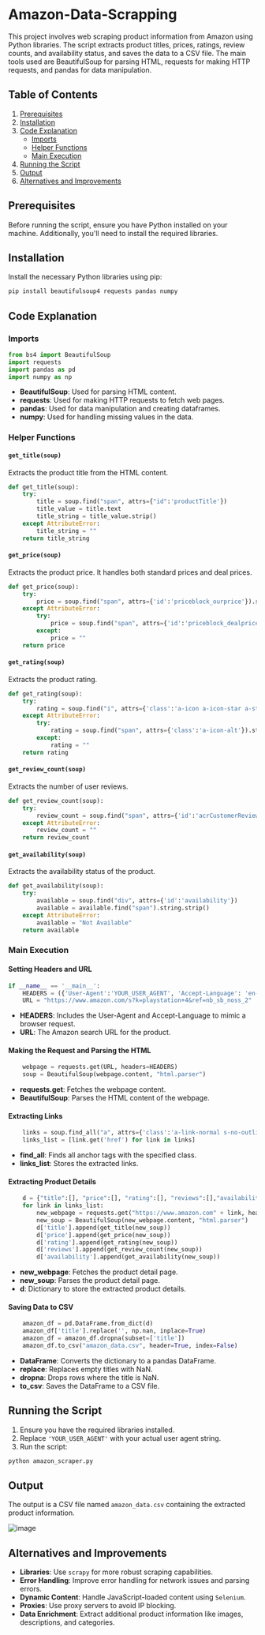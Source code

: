 # Amazon-Data-Scrapping
This project involves web scraping product information from Amazon using Python libraries. The script extracts product titles, prices, ratings, review counts, and availability status, and saves the data to a CSV file. The main tools used are BeautifulSoup for parsing HTML, requests for making HTTP requests, and pandas for data manipulation.

## Table of Contents
1. [Prerequisites](#prerequisites)
2. [Installation](#installation)
3. [Code Explanation](#code-explanation)
   - [Imports](#imports)
   - [Helper Functions](#helper-functions)
   - [Main Execution](#main-execution)
4. [Running the Script](#running-the-script)
5. [Output](#output)
6. [Alternatives and Improvements](#alternatives-and-improvements)

## Prerequisites

Before running the script, ensure you have Python installed on your machine. Additionally, you'll need to install the required libraries.

## Installation

Install the necessary Python libraries using pip:
```bash
pip install beautifulsoup4 requests pandas numpy
```

## Code Explanation

### Imports

```python
from bs4 import BeautifulSoup
import requests
import pandas as pd
import numpy as np
```

- **BeautifulSoup**: Used for parsing HTML content.
- **requests**: Used for making HTTP requests to fetch web pages.
- **pandas**: Used for data manipulation and creating dataframes.
- **numpy**: Used for handling missing values in the data.

### Helper Functions

#### `get_title(soup)`

Extracts the product title from the HTML content.

```python
def get_title(soup):
    try:
        title = soup.find("span", attrs={"id":'productTitle'})
        title_value = title.text
        title_string = title_value.strip()
    except AttributeError:
        title_string = ""
    return title_string
```

#### `get_price(soup)`

Extracts the product price. It handles both standard prices and deal prices.

```python
def get_price(soup):
    try:
        price = soup.find("span", attrs={'id':'priceblock_ourprice'}).string.strip()
    except AttributeError:
        try:
            price = soup.find("span", attrs={'id':'priceblock_dealprice'}).string.strip()
        except:
            price = ""
    return price
```

#### `get_rating(soup)`

Extracts the product rating.

```python
def get_rating(soup):
    try:
        rating = soup.find("i", attrs={'class':'a-icon a-icon-star a-star-4-5'}).string.strip()
    except AttributeError:
        try:
            rating = soup.find("span", attrs={'class':'a-icon-alt'}).string.strip()
        except:
            rating = ""    
    return rating
```

#### `get_review_count(soup)`

Extracts the number of user reviews.

```python
def get_review_count(soup):
    try:
        review_count = soup.find("span", attrs={'id':'acrCustomerReviewText'}).string.strip()
    except AttributeError:
        review_count = ""    
    return review_count
```

#### `get_availability(soup)`

Extracts the availability status of the product.

```python
def get_availability(soup):
    try:
        available = soup.find("div", attrs={'id':'availability'})
        available = available.find("span").string.strip()
    except AttributeError:
        available = "Not Available"    
    return available
```

### Main Execution

#### Setting Headers and URL

```python
if __name__ == '__main__':
    HEADERS = ({'User-Agent':'YOUR_USER_AGENT', 'Accept-Language': 'en-US, en;q=0.5'})
    URL = "https://www.amazon.com/s?k=playstation+4&ref=nb_sb_noss_2"
```

- **HEADERS**: Includes the User-Agent and Accept-Language to mimic a browser request.
- **URL**: The Amazon search URL for the product.

#### Making the Request and Parsing the HTML

```python
    webpage = requests.get(URL, headers=HEADERS)
    soup = BeautifulSoup(webpage.content, "html.parser")
```

- **requests.get**: Fetches the webpage content.
- **BeautifulSoup**: Parses the HTML content of the webpage.

#### Extracting Links

```python
    links = soup.find_all("a", attrs={'class':'a-link-normal s-no-outline'})
    links_list = [link.get('href') for link in links]
```

- **find_all**: Finds all anchor tags with the specified class.
- **links_list**: Stores the extracted links.

#### Extracting Product Details

```python
    d = {"title":[], "price":[], "rating":[], "reviews":[],"availability":[]}
    for link in links_list:
        new_webpage = requests.get("https://www.amazon.com" + link, headers=HEADERS)
        new_soup = BeautifulSoup(new_webpage.content, "html.parser")
        d['title'].append(get_title(new_soup))
        d['price'].append(get_price(new_soup))
        d['rating'].append(get_rating(new_soup))
        d['reviews'].append(get_review_count(new_soup))
        d['availability'].append(get_availability(new_soup))
```

- **new_webpage**: Fetches the product detail page.
- **new_soup**: Parses the product detail page.
- **d**: Dictionary to store the extracted product details.

#### Saving Data to CSV

```python
    amazon_df = pd.DataFrame.from_dict(d)
    amazon_df['title'].replace('', np.nan, inplace=True)
    amazon_df = amazon_df.dropna(subset=['title'])
    amazon_df.to_csv("amazon_data.csv", header=True, index=False)
```

- **DataFrame**: Converts the dictionary to a pandas DataFrame.
- **replace**: Replaces empty titles with NaN.
- **dropna**: Drops rows where the title is NaN.
- **to_csv**: Saves the DataFrame to a CSV file.

## Running the Script

1. Ensure you have the required libraries installed.
2. Replace `'YOUR_USER_AGENT'` with your actual user agent string.
3. Run the script:

```bash
python amazon_scraper.py
```

## Output

The output is a CSV file named `amazon_data.csv` containing the extracted product information.

![image](https://github.com/varuniitp00474/Amazon-Data-Scrapping/assets/143409781/57c426bb-ca54-4c7f-9971-ecfa79381c7a)

## Alternatives and Improvements

- **Libraries**: Use `scrapy` for more robust scraping capabilities.
- **Error Handling**: Improve error handling for network issues and parsing errors.
- **Dynamic Content**: Handle JavaScript-loaded content using `Selenium`.
- **Proxies**: Use proxy servers to avoid IP blocking.
- **Data Enrichment**: Extract additional product information like images, descriptions, and categories.
